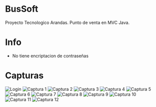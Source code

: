 # BusSoft
Proyecto Tecnologico Arandas. Punto de venta en MVC Java.

# Info
- No tiene encriptacion de contraseñas

# Capturas
![Login](https://raw.githubusercontent.com/TYisusDv/BusSoft/master/images/login.png)
![Captura 1](https://raw.githubusercontent.com/TYisusDv/BusSoft/master/images/1.png)
![Captura 2](https://raw.githubusercontent.com/TYisusDv/BusSoft/master/images/2.png)
![Captura 3](https://raw.githubusercontent.com/TYisusDv/BusSoft/master/images/3.png)
![Captura 4](https://raw.githubusercontent.com/TYisusDv/BusSoft/master/images/4.png)
![Captura 5](https://raw.githubusercontent.com/TYisusDv/BusSoft/master/images/5.png)
![Captura 6](https://raw.githubusercontent.com/TYisusDv/BusSoft/master/images/6.png)
![Captura 7](https://raw.githubusercontent.com/TYisusDv/BusSoft/master/images/7.png)
![Captura 8](https://raw.githubusercontent.com/TYisusDv/BusSoft/master/images/8.png)
![Captura 9](https://raw.githubusercontent.com/TYisusDv/BusSoft/master/images/9.png)
![Captura 10](https://raw.githubusercontent.com/TYisusDv/BusSoft/master/images/10.png)
![Captura 11](https://raw.githubusercontent.com/TYisusDv/BusSoft/master/images/11.png)
![Captura 12](https://raw.githubusercontent.com/TYisusDv/BusSoft/master/images/12.png)